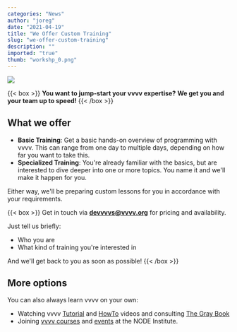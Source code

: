 ```yaml
---
categories: "News"
author: "joreg"
date: "2021-04-19"
title: "We Offer Custom Training"
slug: "we-offer-custom-training"
description: ""
imported: "true"
thumb: "workshp_0.png"
---
```



![](workshp_0.png)

{{< box >}}
**You want to jump-start your vvvv expertise?**
**We get you and your team up to speed!**{{< /box >}}

## What we offer
* **Basic Training**: Get a basic hands-on overview of programming with vvvv. This can range from one day to multiple days, depending on how far you want to take this.
* **Specialized Training**: You're already familiar with the basics, but are interested to dive deeper into one or more topics. You name it and we'll make it happen for you.

Either way, we'll be preparing custom lessons for you in accordance with your requirements. 

{{< box >}}
Get in touch via **[devvvvs@vvvv.org](mailto:devvvvs@vvvv.org?subject=vvvv%20training)** for pricing and availability.

Just tell us briefly:

* Who you are
* What kind of training you're interested in

And we'll get back to you as soon as possible! {{< /box >}}

## More options
You can also always learn vvvv on your own:
* Watching vvvv [Tutorial](https://www.youtube.com/playlist?list=PLBTgwgsWWcT_VMMrwsy3Ao7_ubazEGL4s) and [HowTo](https://www.youtube.com/playlist?list=PLBTgwgsWWcT-G9lk-IlKLkGZJ9NnXcuBV) videos and consulting [The Gray Book](https://thegraybook.vvvv.org/reference/getting-started/overview.html)
* Joining [vvvv courses](https://thenodeinstitute.org/courses2/) and [events](https://thenodeinstitute.org/events/) at the NODE Institute.

